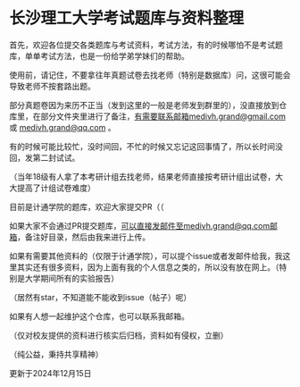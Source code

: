 # 长沙理工大学考试题库与资料整理

首先，欢迎各位提交各类题库与考试资料，考试方法，有的时候哪怕不是考试题库，单单考试方法，也是一份给学弟学妹们的帮助。

使用前，请记住，不要拿往年真题试卷去找老师（特别是数据库）问，这很可能会导致老师不按套路出题。

部分真题卷因为来历不正当（发到这里的一般是老师发到群里的），没直接放到仓库里，在部分文件夹里进行了备注，有需要联系邮箱medivh.grand@gmail.com 或 medivh.grand@qq.com 。

有的时候可能比较忙，没时间回，不忙的时候又忘记这回事情了，所以长时间没回，发第二封试试。

（当年18级有人拿了本考研计组去找老师，结果老师直接按考研计组出试卷，大大提高了计组试卷难度）

目前是计通学院的题库，欢迎大家提交PR（（

如果大家不会通过PR提交题库，可以直接发邮件至medivh.grand@qq.com邮箱，备注好目录，然后由我来进行上传。

如果有需要其他资料的（仅限于计通学院），可以提个issue或者发邮件给我，我这里其实还有很多资料，因为上面有我的个人信息之类的，所以没有放在网上。（特别是大学期间所有的实验报告）

（居然有star，不知道能不能收到issue（帖子）呢）

如果有人想一起维护这个仓库，也可以联系我邮箱。

（仅对校友提供的资料进行核实后归档，资料如有侵权，立删）

（纯公益，秉持共享精神）

更新于2024年12月15日
